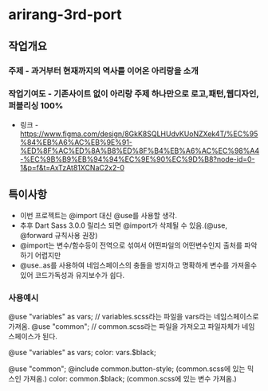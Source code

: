 # arirang-3rd-port
## 작업개요
### 주제 - 과거부터 현재까지의 역사를 이어온 아리랑을 소개
### 작업기여도 - 기존사이트 없이 아리랑 주제 하나만으로 로고,패턴,웹디자인,퍼블리싱 100%
- 링크 - https://www.figma.com/design/8GkK8SQLHUdvKUoNZXek4T/%EC%95%84%EB%A6%AC%EB%9E%91-%ED%8F%AC%ED%8A%B8%ED%8F%B4%EB%A6%AC%EC%98%A4-%EC%9B%B9%EB%94%94%EC%9E%90%EC%9D%B8?node-id=0-1&p=f&t=AxTzAt81XCNaC2x2-0

## 특이사항
- 이번 프로젝트는 @import 대신 @use를 사용할 생각.
- 추후 Dart Sass 3.0.0 릴리스 되면 @import가 삭제될 수 있음.(@use, @forward 규칙사용 권장)
- @import는 변수/함수등이 전역으로 섞여서 어떤파일의 어떤변수인지 출처를 파악하기 어렵지만
- @use..as를 사용하여 네임스페이스의 충돌을 방지하고 명확하게 변수를 가져올수있어 코드가독성과 유지보수가 쉽다.
### 사용예시
@use "variables" as vars; // variables.scss라는 파일을 vars라는 네임스페이스로 가져옴.
@use "common"; // common.scss라는 파일을 가져오고 파일자체가 네임스페이스가 된다.

@use "variables" as vars;
color: vars.$black;

@use "common";
@include common.button-style; (common.scss에 있는 믹스인 가져옴.)
color: common.$black; (common.scss에 있는 변수 가져옴.)
